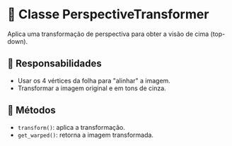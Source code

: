 # 🔄 Classe PerspectiveTransformer

Aplica uma transformação de perspectiva para obter a visão de cima (top-down).

## 🧠 Responsabilidades
- Usar os 4 vértices da folha para "alinhar" a imagem.
- Transformar a imagem original e em tons de cinza.

## 🔧 Métodos
- `transform()`: aplica a transformação.
- `get_warped()`: retorna a imagem transformada.